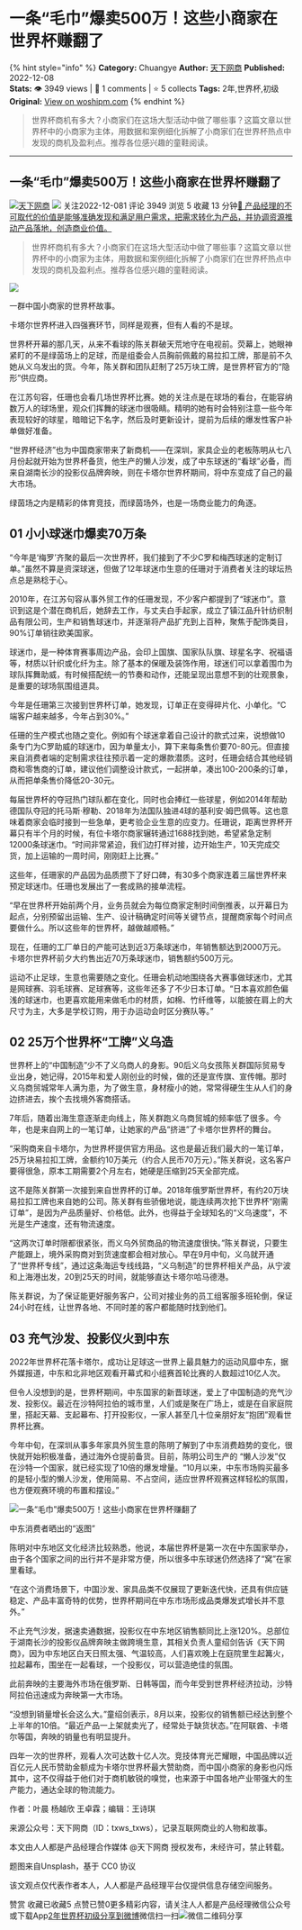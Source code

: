# 一条“毛巾”爆卖500万！这些小商家在世界杯赚翻了
{% hint style="info" %}
**Category:** Chuangye
**Author:** [天下网商](https://www.woshipm.com/u/1392746)
**Published:** 2022-12-08  
**Stats:** 👁️ 3949 views | 💬 1 comments | ⭐ 5 collects
**Tags:** 2年,世界杯,初级
**Original:** [View on woshipm.com](https://www.woshipm.com/chuangye/5700604.html)
{% endhint %}
> 世界杯商机有多大？小商家们在这场大型活动中做了哪些事？这篇文章以世界杯中的小商家为主体，用数据和案例细化拆解了小商家们在世界杯热点中发现的商机及盈利点。推荐各位感兴趣的童鞋阅读。

---

## 一条“毛巾”爆卖500万！这些小商家在世界杯赚翻了

[![](https://static.woshipm.com/view/woshipm_api_def_20230821185236_9762.png?imageView2/1/w/72/h/72/q/100)](https://www.woshipm.com/u/1392746)[天下网商](https://www.woshipm.com/u/1392746) ![](https://static.woshipm.com/tag/1122_1@2x.png) 关注2022-12-081 评论 3949 浏览 5 收藏 13 分钟[🔗 产品经理的不可取代的价值是能够准确发现和满足用户需求，把需求转化为产品，并协调资源推动产品落地，创造商业价值。](https://ke.qidianla.com/courses/90pm)

> 世界杯商机有多大？小商家们在这场大型活动中做了哪些事？这篇文章以世界杯中的小商家为主体，用数据和案例细化拆解了小商家们在世界杯热点中发现的商机及盈利点。推荐各位感兴趣的童鞋阅读。

![](https://image.yunyingpai.com/wp/2022/12/EGKA0KMduGJ9zlY0WOOE.png)

一群中国小商家的世界杯故事。

卡塔尔世界杯进入四强赛环节，同样是观赛，但有人看的不是球。

世界杯开幕的那几天，从来不看球的陈关群破天荒地守在电视前。荧幕上，她眼神紧盯的不是绿茵场上的足球，而是组委会人员胸前佩戴的易拉扣工牌，那是前不久她从义乌发出的货。今年，陈关群和团队赶制了25万块工牌，是世界杯官方的“隐形”供应商。

在江苏句容，任珊也会看几场世界杯比赛。她的关注点是在球场的看台，在能容纳数万人的球场里，观众们挥舞的球迷巾很吸睛。精明的她有时会特别注意一些今年表现较好的球星，暗暗记下名字，然后及时更新设计，提前为后续的爆发性客户补单做好准备。

“世界杯经济”也为中国商家带来了新商机——在深圳，家具企业的老板陈明从七八月份起就开始为世界杯备货，他生产的懒人沙发，成了中东球迷的“看球”必备，而来自湖南长沙的投影仪品牌奔映，则在卡塔尔世界杯期间，将中东变成了自己的最大市场。

绿茵场之内是精彩的体育竞技，而绿茵场外，也是一场商业能力的角逐。

## 01 小小球迷巾爆卖70万条

“今年是‘梅罗’齐聚的最后一次世界杯，我们接到了不少C罗和梅西球迷的定制订单。”虽然不算是资深球迷，但做了12年球迷巾生意的任珊对于消费者关注的球坛热点总是熟稔于心。

2010年，在江苏句容从事外贸工作的任珊发现，不少客户都提到了“球迷巾”。意识到这是个潜在商机后，她辞去工作，与丈夫白手起家，成立了镇江品升针纺织制品有限公司，生产和销售球迷巾，并逐渐将产品扩充到上百种，聚焦于配饰类目，90%订单销往欧美国家。

球迷巾，是一种体育赛事周边产品，会印上国旗、国家队队旗、球星名字、祝福语等，材质以针织或化纤为主。除了基本的保暖及装饰作用，球迷们可以拿着围巾为球队挥舞助威，有时候搭配统一的节奏和动作，还能呈现出意想不到的壮观景象，是重要的球场氛围组道具。

今年是任珊第三次接到世界杯订单，她发现，订单正在变得碎片化、小单化。“C端客户越来越多，今年占到30%。”

任珊的生产模式也随之变化。例如有个球迷拿着自己设计的款式过来，说想做10条专门为C罗助威的球迷巾，因为单量太小，算下来每条售价要70-80元。但直接来自消费者端的定制需求往往预示着一定的爆款潜质。这时，任珊会结合其他经销商和零售商的订单，建议他们调整设计款式，一起拼单，凑出100-200条的订单，从而把单条售价降低20-30元。

每届世界杯的夺冠热门球队都在变化，同时也会捧红一些球星，例如2014年帮助德国队夺冠的托马斯·穆勒、2018年为法国队独进4球的基利安·姆巴佩等。这也意味着商家会临时接到一些急单，更考验企业生意的应变力。任珊说，距离世界杯开幕只有半个月的时候，有位卡塔尔商家辗转通过1688找到她，希望紧急定制12000条球迷巾。“时间非常紧迫，我们边打样对接，边开始生产，10天完成交货，加上运输的一周时间，刚刚赶上比赛。”

这些年，任珊家的产品因为品质攒下了好口碑，有30多个商家连着三届世界杯来预定球迷巾。任珊也发展出了一套成熟的接单流程。

“早在世界杯开始前两个月，业务员就会为每位商家定制时间倒推表，以开幕日为起点，分别预留出运输、生产、设计稿确定时间等关键节点，提醒商家每个时间点要做什么。所以这些年的世界杯，越做越顺畅。”

现在，任珊的工厂单日的产能可达到近3万条球迷巾，年销售额达到2000万元。卡塔尔世界杯前夕大约售出近70万条球迷巾，销售额约500万元。

运动不止足球，生意也需要随之变化。任珊会机动地围绕各大赛事做球迷巾，尤其是网球赛、羽毛球赛、足球赛等，这些年还多了不少日本订单。“日本喜欢颜色偏浅的球迷巾，也更喜欢能用来做毛巾的材质，如棉、竹纤维等，以能披在肩上的大尺寸为主，大多是学校订购，用于办运动会时区分赛队等。”

## 02 25万个世界杯“工牌”义乌造

世界杯上的“中国制造”少不了义乌商人的身影。90后义乌女孩陈关群国际贸易专业出身，她记得，2015年和爱人刚创业的时候，做的还是宣传旗、宣传帽。那时义乌商贸城常年人满为患，为了做生意，身材瘦小的她，常常得硬生生从人们的身边挤进去，挨个去找境外客商搭话。

7年后，随着出海生意逐渐走向线上，陈关群跑义乌商贸城的频率低了很多。今年，也是来自网上的一笔订单，让她家的产品“挤进”了卡塔尔世界杯的舞台。

“采购商来自卡塔尔，为世界杯提供官方用品。这也是最近我们最大的一笔订单，25万块易拉扣工牌，金额约10万美元（约合人民币70万元）。”陈关群说，这名客户要得很急，原本工期需要2个月左右，她硬是压缩到25天全部完成。

这不是陈关群第一次接到来自世界杯的订单。2018年俄罗斯世界杯，有约20万块易拉扣工牌也来自她的公司。陈关群有些骄傲地说，能连续两次抢下世界杯“刚需订单”，是因为产品质量好、价格低。此外，也得益于全球知名的“义乌速度”，不光是生产速度，还有物流速度。

“这两次订单时限都很紧张，而义乌外贸商品的物流速度很快。”陈关群说，只要生产能跟上，境外采购商对到货速度都会相对放心。早在9月中旬，义乌就开通了“世界杯专线”，通过这条海运专线线路，“义乌制造”的世界杯相关产品，从宁波和上海港出发，20到25天的时间，就能够直达卡塔尔哈马德港。

陈关群说，为了保证能更好服务客户，公司对接业务的员工组客服多班轮倒，保证24小时在线，让世界各地、不同时差的客户都能随时找到他们。

## 03 充气沙发、投影仪火到中东

2022年世界杯花落卡塔尔，成功让足球这一世界上最具魅力的运动风靡中东，据外媒报道，中东和北非地区观看开幕式和小组赛首轮比赛的人数超过10亿人次。

但令人没想到的是，世界杯期间，中东国家的新晋球迷，爱上了中国制造的充气沙发、投影仪。最近在沙特阿拉伯的城市里，人们或是聚在广场上，或是在自家庭院里，搭起天幕、支起幕布、打开投影仪，一家人甚至几十位亲朋好友“抱团”观看世界杯比赛。

今年中旬，在深圳从事多年家具外贸生意的陈明了解到了中东消费趋势的变化，很快就开始积极准备，通过海外仓提前备货。目前，陈明公司生产的 “懒人沙发”仅在沙特一个国家，就已经实现了10倍的爆发增量。“10月以来，中东市场购买最多的是轻小型的懒人沙发，使用简易、不占空间，适应世界杯观赛这样轻松的氛围，也方便观赛环境的布置和摆设。”

![一条“毛巾”爆卖500万！这些小商家在世界杯赚翻了](https://image.yunyingpai.com/wp/2022/12/Pd8SRhvK1XSU3WpFzKSO.png)

中东消费者晒出的“返图”

陈明对中东地区文化经济比较熟悉，他说，本届世界杯是第一次在中东国家举办，由于各个国家之间的出行并不是非常方便，所以很多中东球迷仍然选择了“窝”在家里看球。

“在这个消费场景下，中国沙发、家具品类不仅展现了更新迭代快，还具有供应链稳定、产品丰富奇特的优势，世界杯期间在中东市场形成品类爆发式增长并不意外。”

不止充气沙发，据速卖通数据，投影仪在中东地区销售额同比上涨120%。总部位于湖南长沙的投影仪品牌奔映主做跨境生意，其相关负责人童绍剑告诉《天下网商》，因为中东地区白天日照太强、气温较高，人们喜欢晚上在庭院里生起篝火，拉起幕布，围坐在一起看球，一个投影仪，可以营造绝佳的氛围。

此前奔映的主要海外市场在俄罗斯、日韩等国，而今年受到世界杯经济拉动，沙特阿拉伯迅速成为奔映第一大市场。

“没想到销量增长会这么大。”童绍剑表示，8月以来，投影仪的销售额已经达到整个上半年的10倍。“最近产品一上架就卖光了，经常处于缺货状态。”在阿联酋、卡塔尔等国，奔映的销量也有明显提升。

四年一次的世界杯，观看人次可达数十亿人次。竞技体育光芒耀眼，中国品牌以近百亿元人民币赞助金额成为卡塔尔世界杯最大赞助商，而中国小商家的身影也闪烁其中，这不仅得益于他们对于商机敏锐的嗅觉，也来源于中国各地产业带强大的生产能力，通达全球的物流能力。

作者：叶晨 杨越欣 王卓霖；编辑：王诗琪

来源公众号：天下网商（ID：txws\_txws），记录互联网商业的人物和故事。

本文由人人都是产品经理合作媒体 @天下网商 授权发布，未经许可，禁止转载。

题图来自Unsplash，基于 CC0 协议

该文观点仅代表作者本人，人人都是产品经理平台仅提供信息存储空间服务。

赞赏 收藏已收藏5 点赞已赞0更多精彩内容，请关注人人都是产品经理微信公众号或下载App[2年](https://www.woshipm.com/tag/2%e5%b9%b4)[世界杯](https://www.woshipm.com/tag/%e4%b8%96%e7%95%8c%e6%9d%af)[初级](https://www.woshipm.com/tag/%e5%88%9d%e7%ba%a7)[分享到微博](https://service.weibo.com/share/share.php?appkey=2775287854&title=一条“毛巾”爆卖500万！这些小商家在世界杯赚翻了&url=https://www.woshipm.com/chuangye/5700604.html&pic=https://image.yunyingpai.com/wp/2022/12/EGKA0KMduGJ9zlY0WOOE.png)微信扫一扫![微信二维码](https://api.pwmqr.com/qrcode/create/?url=https://www.woshipm.com/chuangye/5700604.html)分享